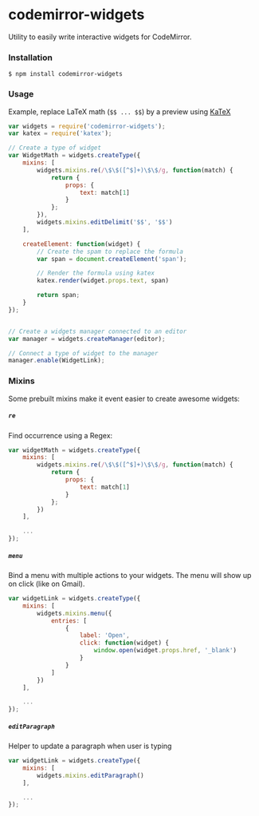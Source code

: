 # codemirror-widgets

Utility to easily write interactive widgets for CodeMirror.

### Installation

```
$ npm install codemirror-widgets
```

### Usage

Example, replace LaTeX math (`$$ ... $$`) by a preview using [KaTeX](https://github.com/Khan/KaTeX)

```js
var widgets = require('codemirror-widgets');
var katex = require('katex');

// Create a type of widget
var WidgetMath = widgets.createType({
    mixins: [
        widgets.mixins.re(/\$\$([^$]+)\$\$/g, function(match) {
            return {
                props: {
                    text: match[1]
                }
            };
        }),
        widgets.mixins.editDelimit('$$', '$$')
    ],

    createElement: function(widget) {
        // Create the spam to replace the formula
        var span = document.createElement('span');

        // Render the formula using katex
        katex.render(widget.props.text, span)

        return span;
    }
});


// Create a widgets manager connected to an editor
var manager = widgets.createManager(editor);

// Connect a type of widget to the manager
manager.enable(WidgetLink);
```

### Mixins

Some prebuilt mixins make it event easier to create awesome widgets:

##### `re`

Find occurrence using a Regex:

```js
var widgetMath = widgets.createType({
    mixins: [
        widgets.mixins.re(/\$\$([^$]+)\$\$/g, function(match) {
            return {
                props: {
                    text: match[1]
                }
            };
        })
    ],

    ...
});
```

##### `menu`

Bind a menu with multiple actions to your widgets. The menu will show up on click (like on Gmail).

```js
var widgetLink = widgets.createType({
    mixins: [
        widgets.mixins.menu({
            entries: [
                {
                    label: 'Open',
                    click: function(widget) {
                        window.open(widget.props.href, '_blank')
                    }
                }
            ]
        })
    ],

    ...
});
```


##### `editParagraph`

Helper to update a paragraph when user is typing

```js
var widgetLink = widgets.createType({
    mixins: [
        widgets.mixins.editParagraph()
    ],

    ...
});
```
